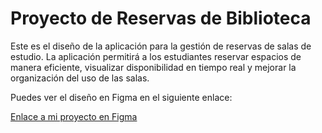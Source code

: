 # Proyecto de Reservas de Biblioteca

Este es el diseño de la aplicación para la gestión de reservas de salas de estudio. La aplicación permitirá a los estudiantes reservar espacios de manera eficiente, visualizar disponibilidad en tiempo real y mejorar la organización del uso de las salas.

Puedes ver el diseño en Figma en el siguiente enlace:

[Enlace a mi proyecto en Figma](https://www.figma.com/design/9YQWZcxBAPtjTw3zof232V/Untitled?node-id=0-1&t=njAWhXcPhKnw9AVZ-1)
